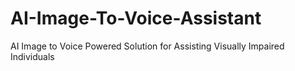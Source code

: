 # AI-Image-To-Voice-Assistant
AI Image to Voice Powered Solution for Assisting Visually Impaired Individuals
